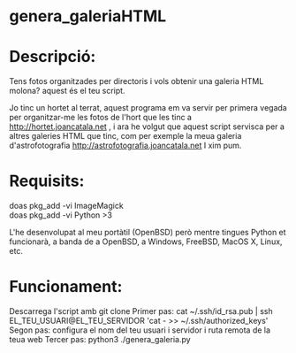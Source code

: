 genera_galeriaHTML
==========================

Descripció:
==========================
Tens fotos organitzades per directoris i vols obtenir una galeria HTML molona? aquest és el teu script.

Jo tinc un hortet al terrat, aquest programa em va servir per primera vegada per organitzar-me les fotos de l'hort
que les tinc a http://hortet.joancatala.net , i ara he volgut que aquest script servisca per a altres
galeries HTML que tinc, com per exemple la meua galeria d'astrofotografia http://astrofotografia.joancatala.net
I xim pum.

Requisits:
==========================
doas pkg_add -vi ImageMagick  
doas pkg_add -vi Python >3

L'he desenvolupat al meu portàtil (OpenBSD) però mentre tingues Python et funcionarà, a banda de a OpenBSD, a 
Windows, FreeBSD, MacOS X, Linux, etc. 

Funcionament:
==========================
Descarrega l'script amb git clone
Primer pas:  cat ~/.ssh/id_rsa.pub | ssh EL_TEU_USUARI@EL_TEU_SERVIDOR 'cat - >> ~/.ssh/authorized_keys'
Segon pas: configura el nom del teu usuari i servidor i ruta remota de la teua web
Tercer pas: python3 ./genera_galeria.py
